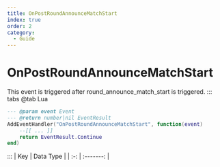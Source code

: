 ```yaml
---
title: OnPostRoundAnnounceMatchStart
index: true
order: 2
category:
  - Guide
---
```


# OnPostRoundAnnounceMatchStart
This event is triggered after round_announce_match_start is triggered.
::: tabs
@tab Lua
```lua
--- @param event Event
--- @return number|nil EventResult
AddEventHandler("OnPostRoundAnnounceMatchStart", function(event)
    --[[ ... ]]
    return EventResult.Continue
end)
```

:::
| Key | Data Type |
| :-: | :-------: |